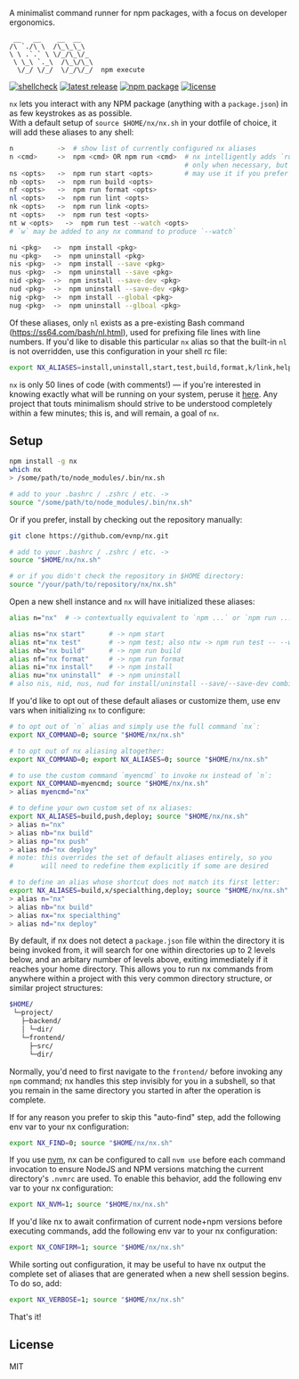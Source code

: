 A minimalist command runner for npm packages, with a focus on developer ergonomics.

```
 __   __    __  __
/\ `./\ \  /\_\_\_\
\ \ .`.` \ \/_/\_\/_
 \ \_\ `._\  /\_\/\_\
  \/_/ \/_/  \/_/\/_/  npm execute
```

[![shellcheck](https://github.com/evnp/nx/workflows/shellcheck/badge.svg)](https://github.com/evnp/nx/actions)
[![latest release](https://img.shields.io/github/release/evnp/nx.svg)](https://github.com/evnp/nx/releases/latest)
[![npm package](https://img.shields.io/npm/v/nx.svg)](https://www.npmjs.com/package/nx)
[![license](https://img.shields.io/github/license/evnp/nx.svg?color=blue)](https://github.com/evnp/nx/blob/master/LICENSE.md)

`nx` lets you interact with any NPM package (anything with a `package.json`) in as few keystrokes as as possible.<br>
With a default setup of `source $HOME/nx/nx.sh` in your dotfile of choice, it will add these aliases to any shell:

```sh
n           ->  # show list of currently configured nx aliases
n <cmd>     ->  npm <cmd> OR npm run <cmd>  # nx intelligently adds `run`
                                            # only when necessary, but you
ns <opts>   ->  npm run start <opts>        # may use it if you prefer
nb <opts>   ->  npm run build <opts>
nf <opts>   ->  npm run format <opts>
nl <opts>   ->  npm run lint <opts>
nk <opts>   ->  npm run link <opts>
nt <opts>   ->  npm run test <opts>
nt w <opts>   ->  npm run test --watch <opts>
# `w` may be added to any nx command to produce `--watch`

ni <pkg>   ->  npm install <pkg>
nu <pkg>   ->  npm uninstall <pkg>
nis <pkg>  ->  npm install --save <pkg>
nus <pkg>  ->  npm uninstall --save <pkg>
nid <pkg>  ->  npm install --save-dev <pkg>
nud <pkg>  ->  npm uninstall --save-dev <pkg>
nig <pkg>  ->  npm install --global <pkg>
nug <pkg>  ->  npm uninstall --glboal <pkg>
```

Of these aliases, only `nl` exists as a pre-existing Bash command (<https://ss64.com/bash/nl.html>), used for prefixing file lines with line numbers. If you'd like to disable this particular `nx` alias so that the built-in `nl` is not overridden, use this configuration in your shell rc file:

```bash
export NX_ALIASES=install,uninstall,start,test,build,format,k/link,help; source "$HOME/nx/nx.sh"
```

`nx` is only 50 lines of code (with comments!) — if you're interested in knowing exactly what will be running on your system, peruse it [here](https://github.com/evnp/nx/blob/main/nx.sh). Any project that touts minimalism should strive to be understood completely within a few minutes; this is, and will remain, a goal of `nx`.

Setup
-----
```sh
npm install -g nx
which nx
> /some/path/to/node_modules/.bin/nx.sh

# add to your .bashrc / .zshrc / etc. ->
source "/some/path/to/node_modules/.bin/nx.sh"
```
Or if you prefer, install by checking out the repository manually:
```sh
git clone https://github.com/evnp/nx.git

# add to your .bashrc / .zshrc / etc. ->
source "$HOME/nx/nx.sh"

# or if you didn't check the repository in $HOME directory:
source "/your/path/to/repository/nx/nx.sh"
```
Open a new shell instance and `nx` will have initialized these aliases:
```sh
alias n="nx"  # -> contextually equivalent to `npm ...` or `npm run ...`

alias ns="nx start"      # -> npm start
alias nt="nx test"       # -> npm test; also ntw -> npm run test -- --watch
alias nb="nx build"      # -> npm run build
alias nf="nx format"     # -> npm run format
alias ni="nx install"    # -> npm install
alias nu="nx uninstall"  # -> npm uninstall
# also nis, nid, nus, nud for install/uninstall --save/--save-dev combinations, see above
```
If you'd like to opt out of these default aliases or customize them, use env vars when initializing `nx` to configure:
```sh
# to opt out of `n` alias and simply use the full command `nx`:
export NX_COMMAND=0; source "$HOME/nx/nx.sh"

# to opt out of nx aliasing altogether:
export NX_COMMAND=0; export NX_ALIASES=0; source "$HOME/nx/nx.sh"

# to use the custom command `myencmd` to invoke nx instead of `n`:
export NX_COMMAND=myencmd; source "$HOME/nx/nx.sh"
> alias myencmd="nx"

# to define your own custom set of nx aliases:
export NX_ALIASES=build,push,deploy; source "$HOME/nx/nx.sh"
> alias n="nx"
> alias nb="nx build"
> alias np="nx push"
> alias nd="nx deploy"
# note: this overrides the set of default aliases entirely, so you
#       will need to redefine them explicitly if some are desired

# to define an alias whose shortcut does not match its first letter:
export NX_ALIASES=build,x/specialthing,deploy; source "$HOME/nx/nx.sh"
> alias n="nx"
> alias nb="nx build"
> alias nx="nx specialthing"
> alias nd="nx deploy"
```


By default, if nx does not detect a `package.json` file within the directory it is being invoked from, it will search for one within directories up to 2 levels below, and an arbitary number of levels above, exiting immediately if it reaches your home directory. This allows you to run nx commands from anywhere within a project with this very common directory structure, or similar project structures:
```sh
$HOME/
 └─project/
   ├─backend/
   │ └─dir/
   └─frontend/
     ├─src/
     └─dir/
```
Normally, you'd need to first navigate to the `frontend/` before invoking any `npm` command; nx handles this step invisibly for you in a subshell, so that you remain in the same directory you started in after the operation is complete.

If for any reason you prefer to skip this "auto-find" step, add the following env var to your nx configuration:
```sh
export NX_FIND=0; source "$HOME/nx/nx.sh"
```

If you use [nvm](https://github.com/nvm-sh/nvm), nx can be configured to call `nvm use` before each command invocation to ensure NodeJS and NPM versions matching the current directory's `.nvmrc` are used. To enable this behavior, add the following env var to your nx configuration:
```sh
export NX_NVM=1; source "$HOME/nx/nx.sh"
```

If you'd like nx to await confirmation of current node+npm versions before executing commands, add the following env var to your nx configuration:
```sh
export NX_CONFIRM=1; source "$HOME/nx/nx.sh"
```

While sorting out configuration, it may be useful to have nx output the complete set of aliases that are generated when a new shell session begins. To do so, add:
```sh
export NX_VERBOSE=1; source "$HOME/nx/nx.sh"
```

That's it!

License
-------
MIT
